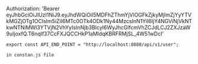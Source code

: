  Authorization: 'Bearer eyJhbGciOiJIUzI1NiJ9.eyJhdWQiOiI5MDFhZThmYjVlOGFkZjkyMjlmZjYyYTVkMGZjOTg1OCIsIm5iZiI6MTc0OTk4ODk1Ny44MzcsInN1YiI6IjY4NGViNjVkNTkwNTNiMWI3YTVjN2VhYyIsInNjb3BlcyI6WyJhcGlfcmVhZCJdLCJ2ZXJzaW9uIjoxfQ.T6nqlf37CcFXJQCCHkP1aMldqKBRFRMjSL_4W51wDcI'
    

    export const API_END_POINT = "http://localhost:8080/api/v1/user"; 

    in constan.js file 